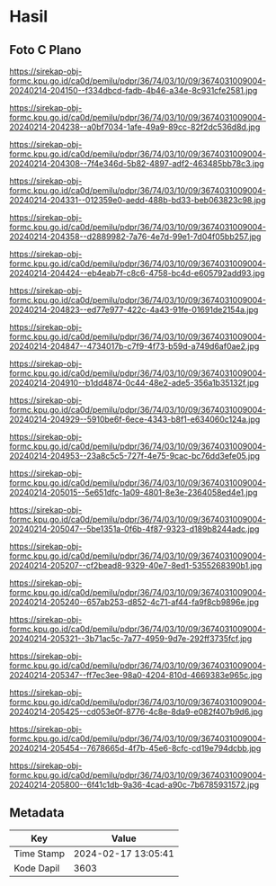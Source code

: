 # Hasil

## Foto C Plano

https://sirekap-obj-formc.kpu.go.id/ca0d/pemilu/pdpr/36/74/03/10/09/3674031009004-20240214-204150--f334dbcd-fadb-4b46-a34e-8c931cfe2581.jpg

https://sirekap-obj-formc.kpu.go.id/ca0d/pemilu/pdpr/36/74/03/10/09/3674031009004-20240214-204238--a0bf7034-1afe-49a9-89cc-82f2dc536d8d.jpg

https://sirekap-obj-formc.kpu.go.id/ca0d/pemilu/pdpr/36/74/03/10/09/3674031009004-20240214-204308--7f4e346d-5b82-4897-adf2-463485bb78c3.jpg

https://sirekap-obj-formc.kpu.go.id/ca0d/pemilu/pdpr/36/74/03/10/09/3674031009004-20240214-204331--012359e0-aedd-488b-bd33-beb063823c98.jpg

https://sirekap-obj-formc.kpu.go.id/ca0d/pemilu/pdpr/36/74/03/10/09/3674031009004-20240214-204358--d2889982-7a76-4e7d-99e1-7d04f05bb257.jpg

https://sirekap-obj-formc.kpu.go.id/ca0d/pemilu/pdpr/36/74/03/10/09/3674031009004-20240214-204424--eb4eab7f-c8c6-4758-bc4d-e605792add93.jpg

https://sirekap-obj-formc.kpu.go.id/ca0d/pemilu/pdpr/36/74/03/10/09/3674031009004-20240214-204823--ed77e977-422c-4a43-91fe-01691de2154a.jpg

https://sirekap-obj-formc.kpu.go.id/ca0d/pemilu/pdpr/36/74/03/10/09/3674031009004-20240214-204847--4734017b-c7f9-4f73-b59d-a749d6af0ae2.jpg

https://sirekap-obj-formc.kpu.go.id/ca0d/pemilu/pdpr/36/74/03/10/09/3674031009004-20240214-204910--b1dd4874-0c44-48e2-ade5-356a1b35132f.jpg

https://sirekap-obj-formc.kpu.go.id/ca0d/pemilu/pdpr/36/74/03/10/09/3674031009004-20240214-204929--5910be6f-6ece-4343-b8f1-e634060c124a.jpg

https://sirekap-obj-formc.kpu.go.id/ca0d/pemilu/pdpr/36/74/03/10/09/3674031009004-20240214-204953--23a8c5c5-727f-4e75-9cac-bc76dd3efe05.jpg

https://sirekap-obj-formc.kpu.go.id/ca0d/pemilu/pdpr/36/74/03/10/09/3674031009004-20240214-205015--5e651dfc-1a09-4801-8e3e-2364058ed4e1.jpg

https://sirekap-obj-formc.kpu.go.id/ca0d/pemilu/pdpr/36/74/03/10/09/3674031009004-20240214-205047--5be1351a-0f6b-4f87-9323-d189b8244adc.jpg

https://sirekap-obj-formc.kpu.go.id/ca0d/pemilu/pdpr/36/74/03/10/09/3674031009004-20240214-205207--cf2bead8-9329-40e7-8ed1-5355268390b1.jpg

https://sirekap-obj-formc.kpu.go.id/ca0d/pemilu/pdpr/36/74/03/10/09/3674031009004-20240214-205240--657ab253-d852-4c71-af44-fa9f8cb9896e.jpg

https://sirekap-obj-formc.kpu.go.id/ca0d/pemilu/pdpr/36/74/03/10/09/3674031009004-20240214-205321--3b71ac5c-7a77-4959-9d7e-292ff3735fcf.jpg

https://sirekap-obj-formc.kpu.go.id/ca0d/pemilu/pdpr/36/74/03/10/09/3674031009004-20240214-205347--ff7ec3ee-98a0-4204-810d-4669383e965c.jpg

https://sirekap-obj-formc.kpu.go.id/ca0d/pemilu/pdpr/36/74/03/10/09/3674031009004-20240214-205425--cd053e0f-8776-4c8e-8da9-e082f407b9d6.jpg

https://sirekap-obj-formc.kpu.go.id/ca0d/pemilu/pdpr/36/74/03/10/09/3674031009004-20240214-205454--7678665d-4f7b-45e6-8cfc-cd19e794dcbb.jpg

https://sirekap-obj-formc.kpu.go.id/ca0d/pemilu/pdpr/36/74/03/10/09/3674031009004-20240214-205800--6f41c1db-9a36-4cad-a90c-7b6785931572.jpg


## Metadata

| Key        | Value               |
| ---------- | ------------------- |
| Time Stamp | 2024-02-17 13:05:41 |
| Kode Dapil | 3603                |



